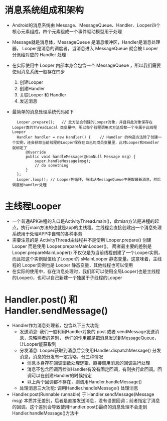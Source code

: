 # 消息系统组成和架构
+ Android的消息系统由 Message、MessageQueue、Handler、Looper四个核心元素组成，四个元素组成一个事件驱动模型用于处理
+ Message就是消息体，MessageQueue 是消息缓冲区，Handler是消息处理器， Looper是消息的调度者，当消息进入 MessageQueue 就会被 Looper 分派给对应的 Handler 处理
+ 在实际使用中 Looper 内部本身会包含一个 MessageQueue ，所以我们需要使用消息系统一般存在四步
    1. 创建Looper
    2. 创建Handler
    3. 关联Looper 和  Handler
    4. 发送消息
+ 最简单的消息处理系统代码如下

        Looper.prepare();   // 此方法会创建的Looper对象，并且将此对象保存在Looper类的ThreadLocal 类变量中，所以每个线程调用次方法后都一个专属于此线程Looper
        Handler handler = new Handler() {    // Handler 的构造方法除了创建一个实例，还会获取当前线程的Looper保存在自己的成员变量里，此时Looper和Handler就绑定了
            @Override
            public void handleMessage(@NonNull Message msg) {
                super.handleMessage(msg);
                // do something
            }
        };
        Looper.loop(); // Looper死循环，持续从MessageQueue中获取最新消息，然后调度给handler处理
    
# 主线程Looper
+ 一个普通APK进程的入口是ActivityThread.main()，此mian方法是进程的起点，执行main方法的也就是app的主线程。主线程会直接创建出一个消息处理系统用于处理APP中自带的各种事务
+ 需要注意的是 ActivityThread主线程并不是使用 Looper.prepare() 创建Looper 而是使用 Looper.prepareMainLooper()。 两者最主要的差别是 Looper.prepareMainLooper() 不仅仅是为当前线程创建了一个Looper实例，而且把这个实例赋值给了Looper的 sMainLooper 静态变量。这意味着，主线程的 Looper实例也是 Looper 静态变量，其他线程也可以使用
+ 在实际的使用中，存在消息处理时，我们即可以使用全局Looper(也是主线程的Looper)，也可以自己新建一个独属于子线程的Looper

# Handler.post() 和 Handler.sendMessage()
+ Handler作为消息处理者，包含以下三大功能
    - 发送消息: 我们一般利用Handler对象的 post 或者 sendMessage发送消息，忽略两者的差别， 他们的作用都是把消息发送到MessageQueue，让Looper能获取到
    - 分发消息: Looper获取到消息后会使用Handler.dispatchMessage() 分发消息，消息的分发有一定策略，分三种情况
        - 消息本身存在回调函数处理逻辑，直接调用消息的回调进行处理
        - 消息不包含回调再检查Handler有没有固定回调，有则执行此回调。回调可以在创建Handler的时候指定
        - 以上两个回调都不存在，则调用Handler.handleMessage()  
    - 处理消息三大功能: 调用Handler.handleMessage() 处理消息
+ Handler.post(Runnable runnable) 于 Handler.sendMessage(Message msg) 本质并无差别，后者是直接发送消息，没有设置回调；前者指定了消息的回调。这个差别会导致使用Handler.post()最终的消息处理不会走到Handler.handleMessage()方法中